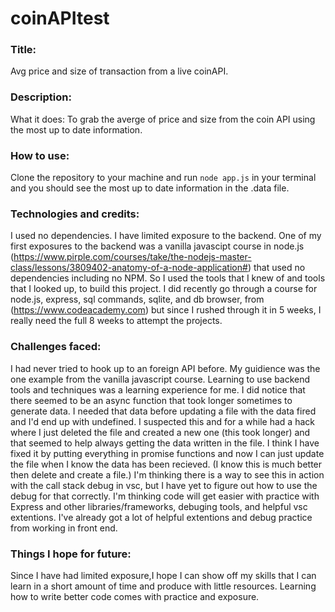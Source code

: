 # coinAPItest
###  Title:
Avg price and size of transaction from a live coinAPI.

### Description:
What it does: To grab the averge of price and size from the coin API using the most up to date information.

### How to use:
Clone the repository to your machine and run `node app.js` in your terminal and you should see the most up to date information in the .data file.

### Technologies and credits:
I used no dependencies.  I have limited exposure to the backend.  One of my first exposures to the backend was a vanilla javascipt course in node.js (https://www.pirple.com/courses/take/the-nodejs-master-class/lessons/3809402-anatomy-of-a-node-application#) that used no dependencies
including no NPM.  So I used the tools that I knew of and tools that I looked up, to build this project.  I did recently go through a course for node.js, express, sql commands,
sqlite, and db browser, from (https://www.codeacademy.com) but since I rushed through it in 5 weeks, I really need the full 8 weeks to attempt the projects.

### Challenges faced:
I had never tried to hook up to an foreign API before.  My guidience was the one example from the vanilla javascript course.  Learning to use backend tools and techniques
was a learning experience for me.  I did notice that there seemed to be an async function that took longer sometimes to generate data. I needed that data before updating a file with the data fired and I'd end up with undefined. I suspected this and for a while had a hack where I just deleted the file and created a new one (this took longer) and that seemed to help always getting the data written in the file.  I think I have fixed it by putting everything in promise functions and now I can just update the file when I know the data has been recieved. (I know this is much better then delete and create a file.)  I'm thinking there is a way to see this in action with the call stack debug in vsc, but I have yet to figure out how to use the debug for that correctly. I'm thinking code will get easier with practice with Express and other libraries/frameworks, debuging tools, and helpful vsc extentions.  I've already got a lot of helpful extentions and debug practice from working in front end.

### Things I hope for future:  
Since I have had limited exposure,I hope I can show off my skills that I can learn in a short amount of time and produce with little resources. Learning how to write better code comes with practice and exposure. 
